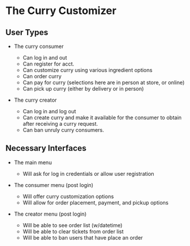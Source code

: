 # The Curry Customizer

## User Types

* The curry consumer
	* Can log in and out
	* Can register for acct.
	* Can customize curry using various ingredient options
	* Can order curry
	* Can pay for curry (selections here are in person at store, or online)
	* Can pick up curry (either by delivery or in person)

* The curry creator
	* Can log in and log out
	* Can create curry and make it available for the consumer to obtain after 
	  receiving a curry request.
	* Can ban unruly curry consumers.

## Necessary Interfaces

* The main menu
	* Will ask for log in credentials or allow user registration

* The consumer menu (post login)
	* Will offer curry customization options
	* Will allow for order placement, payment, and pickup options

* The creator menu (post login)
	* Will be able to see order list (w/datetime)
	* Will be able to clear tickets from order list
	* Will be able to ban users that have place an order
